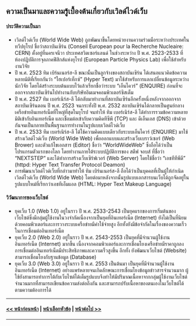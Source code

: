 ## ความเป็นมาและความรู้เบื้องต้นเกี่ยวกับเวิลด์ไวด์เว็บ

#### ประวัติความเป็นมา
* เวิลด์ไวด์เว็บ (World Wide Web) ถูกพัฒนาขึ้นโดยหน่วยงานความร่วมมือระหว่างประเทศในทวีปยุโรป ชื่อว่าสถาบันเซิร์น (Conseil European pour la Recherche Nucleaire: CERN) ตั้งอยู่ที่นครเจนีวา ประเทศสวิตเซอร์แลนด์ ในช่วงระหว่าง ปี พ.ศ. 2523-2533 ที่ห้องปฏิบัติการจุลภาคฟิสิกส์แห่งยุโรป (European Particle Physics Lab) เพื่อใช้สำหรับงานวิจัย 
* ปี พ.ศ. 2523 ทิม เบิร์นเนอร์ส-ลี ขณะนั้นเป็นลูกจ้างของสถาบันเซิร์น ได้เสนอแนวคิดข้อความหลายมิติที่เรียกกันว่า “ไฮเปอร์เท็กซ์” (Hyper Text) มาใช้สำหรับการแลกเปลี่ยนข้อมูลระหว่างนักวิจัย โดยได้สร้างระบบต้นแบบไว้แล้วเรียกชื่อว่าระบบ “เอ็นไควร์” (ENQUIRE) ก่อนที่จะออกจากสถาบันเซิร์นไปทำงานกับบริษัทอิมเมจคอมพิวเตอร์ซิสเต็ม
* ปี พ.ศ. 2527 ทิม เบอร์เนิร์ส-ลี ได้กลับมาทำงานที่สถาบันเซิร์นอีกครั้งหนึ่งหลังจากออกจากสถาบันเซิร์นตอน ปี พ.ศ. 2523 จนกระทั่งปี พ.ศ. 2532 สถาบันเซิร์นได้กลายเป็นศูนย์กลางเครือข่ายอินเทอร์เน็ตที่ใหญ่ที่สุดในยุโรป จนทำให้ ทิม เบอร์เนิร์ส-ลี ได้ทำการรวมข้อความหลายมิติเข้ากับอินเทอร์เน็ต และเชื่อมต่อเข้ากับความคิดทีซีพี (TCP) และ ดีเอ็นเอส (DNS) เข้าด้วยกันจนเป็นกลายเป็นพื้นฐานการทำงานในรูปแบบเวิลด์ไวด์เว็บ
* ปี พ.ศ. 2533 ทีม เบอร์เนิร์ส-ลี ได้ใช้ความคิดแบบเดียวกับระบบเอ็นไควร์ (ENQUIRE) มาใช้สร้างเวิลด์ไวด์เว็บ (World Wide Web) เพื่อออกแบบและสร้างเว็บเบราว์เซอร์ (Web Brower) และตัวแก้ไขเอกสาร (Editor) ชื่อว่า “WorldWideWeb” ซึ่งถือได้ว่าเป็นโปรแกรมตัวแรกของโลก โดยทำงานภายใต้ระบบปฏิบัติการของ สตีฟ จอบส์ ที่ชื่อว่า “NEXTSTEP” และได้ทำการสร้างเว็บเซิร์ฟเวอร์ (Web Server) โดยใช้ชื่อว่า “เอชทีทีพีดี” (httpd: Hyper Text Transfer Protocol Deamon) 
* การพัฒนาเวิลด์ไวด์เว็บที่กล่าวมาทำให้ ทิม เบิร์นเนอร์ส-ลี ถือได้ว่าเป็นบุคคลที่เป็นผู้ให้กำเนิดเวิลด์ไวด์เว็บ (World Wide Web) โดยต่อมาหลังจากนั้นรูปแบบเอกสารบนเว็บได้ถูกจัดอยู่ในรูปแบบใหม่ที่เรียกว่าเอชทีเอ็มแอล (HTML: Hyper Text Makeup Language)

#### วิวัฒนาการของเว็บไซต์
* ยุคเว็บ 1.0 (Web 1.0) อยู่ในราว ปี พ.ศ. 2533-2543 เป็นยุคแรกของการเริ่มต้นของเว็บไซต์ซึ่งมีกลุ่มผู้ใช้งานในวงจำกัดเนื่องจากเป็นยุคที่อินเทอร์เน็ต (Internet) ยังไม่เป็นที่นิยม ด้วยคอมพิวเตอร์และการวางระบบเครือข่ายมีค่าใช้จ่ายสูง อีกทั้งยังมีข้อจำกัดในเรื่องของความเร็วในการเชื่อมต่ออินเทอร์เน็ต
* ยุคเว็บ 2.0 (Web 2.0) อยู่ในราว ปี พ.ศ. 2543-2553 เป็นยุคที่มีจำนวนผู้ใช้งานอินเทอร์เน็ต (Internet) มากขึ้น เนื่องจากคอมพิวเตอร์และการเชื่อมโยงเครือข่ายมีราคาถูกลง การเชื่อมต่ออินเทอร์เน็ตมีประสิทธิภาพและความเร็วสูงขึ้น อีกทั้ง ยังพัฒนาเว็บไซต์ (Website) สามารถเชื่อมโยงกับฐานข้อมูล (Database)
* ยุคเว็บ 3.0 (Web 3.0) อยู่ในราว ปี พ.ศ. 2553 เป็นต้นมา เป็นยุคที่มีจำนวนผู้ใช้งานอินเทอร์เน็ต (Internet) อย่างแพร่หลายจนเกิดลักษณะการเชื่อมโยงข้อมูลข่าวสารจำนวนมาก ผู้ใช้ยังสามารถทำการโต้กับเว็บไซต์ได้เต็มรูปแบบจึงทำให้มีปริมาณเนื้อหาจากกลุ่มผู้ใช้งานเว็บไซต์จำนวนมากที่สามารถเขียนข้อความส่งต่อถึงกัน และสามารถปรับเนื้อหาของตนเองในเว็บไซต์ได้ตามความต้องการได้

---
#### [<< หน้าก่อนหน้า](0101.md) | [หน้าเลือกหัวข้อ](../README.md) | [หน้าต่อไป >>](0103.md)
---